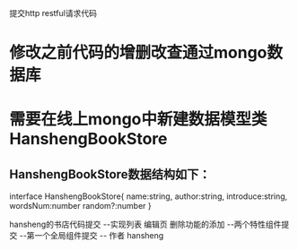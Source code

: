 提交http restful请求代码
# 修改之前代码的增删改查通过mongo数据库
# 需要在线上mongo中新建数据模型类HanshengBookStore
## HanshengBookStore数据结构如下：
interface HanshengBookStore{
  name:string,
  author:string,
  introduce:string,
  wordsNum:number
  random?:number
}


hansheng的书店代码提交
--实现列表 编辑页 删除功能的添加
--两个特性组件提交
--第一个全局组件提交
-- 作者 hansheng